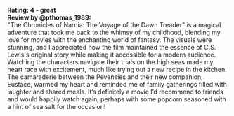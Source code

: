 **Rating: 4 - great**  
**Review by @pthomas_1989:**  
"The Chronicles of Narnia: The Voyage of the Dawn Treader" is a magical adventure that took me back to the whimsy of my childhood, blending my love for movies with the enchanting world of fantasy. The visuals were stunning, and I appreciated how the film maintained the essence of C.S. Lewis's original story while making it accessible for a modern audience. Watching the characters navigate their trials on the high seas made my heart race with excitement, much like trying out a new recipe in the kitchen. The camaraderie between the Pevensies and their new companion, Eustace, warmed my heart and reminded me of family gatherings filled with laughter and shared meals. It’s definitely a movie I’d recommend to friends and would happily watch again, perhaps with some popcorn seasoned with a hint of sea salt for the occasion!